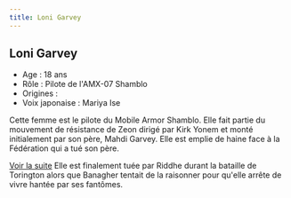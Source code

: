 ```yaml
---
title: Loni Garvey
---
```


Loni Garvey
-----------


- Age : 18 ans  
- Rôle : Pilote de l'AMX-07 Shamblo  
- Origines :   
- Voix japonaise : Mariya Ise


Cette femme est le pilote du Mobile Armor Shamblo. Elle fait partie du mouvement de résistance de Zeon dirigé par Kirk Yonem et monté initialement par son père, Mahdi Garvey. Elle est emplie de haine face à la Fédération qui a tué son père.


[Voir la suite](javascript:spoiler();)
Elle est finalement tuée par Riddhe durant la bataille de Torington alors que Banagher tentait de la raisonner pour qu'elle arrête de vivre hantée par ses fantômes.


